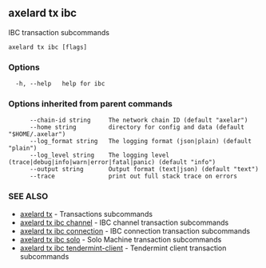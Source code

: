 ## axelard tx ibc

IBC transaction subcommands

```
axelard tx ibc [flags]
```

### Options

```
  -h, --help   help for ibc
```

### Options inherited from parent commands

```
      --chain-id string     The network chain ID (default "axelar")
      --home string         directory for config and data (default "$HOME/.axelar")
      --log_format string   The logging format (json|plain) (default "plain")
      --log_level string    The logging level (trace|debug|info|warn|error|fatal|panic) (default "info")
      --output string       Output format (text|json) (default "text")
      --trace               print out full stack trace on errors
```

### SEE ALSO

- [axelard tx](axelard_tx.md)	 - Transactions subcommands
- [axelard tx ibc channel](axelard_tx_ibc_channel.md)	 - IBC channel transaction subcommands
- [axelard tx ibc connection](axelard_tx_ibc_connection.md)	 - IBC connection transaction subcommands
- [axelard tx ibc solo](axelard_tx_ibc_solo.md)	 - Solo Machine transaction subcommands
- [axelard tx ibc tendermint-client](axelard_tx_ibc_tendermint-client.md)	 - Tendermint client transaction subcommands
